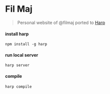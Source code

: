 # Fil Maj

> Personal website of @filmaj ported to [Harp](http://harpjs.com)

#### install harp

    npm install -g harp

#### run local server

    harp server

#### compile

    harp compile
